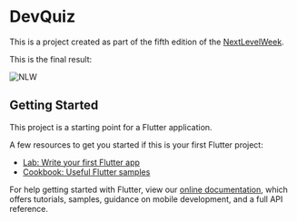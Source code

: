 # DevQuiz

This is a project created as part of the fifth edition of the [NextLevelWeek](https://nextlevelweek.com/).

This is the final result: 

![NLW](https://user-images.githubusercontent.com/3598030/115970500-fb736380-a542-11eb-9101-4a7db96b3607.gif)


## Getting Started

This project is a starting point for a Flutter application.

A few resources to get you started if this is your first Flutter project:

- [Lab: Write your first Flutter app](https://flutter.dev/docs/get-started/codelab)
- [Cookbook: Useful Flutter samples](https://flutter.dev/docs/cookbook)

For help getting started with Flutter, view our
[online documentation](https://flutter.dev/docs), which offers tutorials,
samples, guidance on mobile development, and a full API reference.
